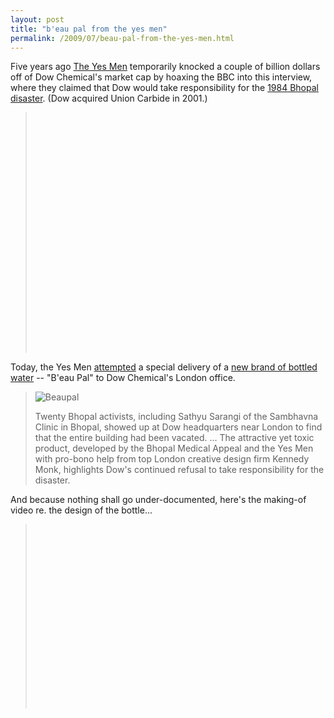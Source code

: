 ```yaml
---
layout: post
title: "b'eau pal from the yes men"
permalink: /2009/07/beau-pal-from-the-yes-men.html
---
```


<p>Five years ago <a href="http://www.theyesmen.org">The Yes Men</a> temporarily knocked a couple of billion dollars off of Dow Chemical's market cap by hoaxing the BBC into this interview, where they claimed that Dow would take responsibility for the <a href="http://en.wikipedia.org/wiki/Bhopal_disaster">1984 Bhopal disaster</a>.  (Dow acquired Union Carbide in 2001.)</p>

<blockquote><p>
<object width="480" height="385"><param name="movie" value="http://www.youtube.com/v/SlUQ2sUti8o&hl=en&fs=1&"></param><param name="allowFullScreen" value="true"></param><param name="allowscriptaccess" value="always"></param><embed src="http://www.youtube.com/v/SlUQ2sUti8o&hl=en&fs=1&" type="application/x-shockwave-flash" allowscriptaccess="always" allowfullscreen="true" width="480" height="385"></embed></object>
</p>

<p></blockquote></p>

<p>Today, the Yes Men <a href="http://www.theyesmen.org/blog/dow-runs-scared-from-water">attempted</a> a special delivery of a <a href="http://www.bhopalwater.com/">new brand of bottled water</a> -- "B'eau Pal" to Dow Chemical's London office.  </p>

<blockquote>
  <p><img class="at-xid-6a00d8341c4f5f53ef011571fef502970b" alt="Beaupal" src="http://sippey.typepad.com/.a/6a00d8341c4f5f53ef011571fef502970b-500wi"  /></p>

  <p>Twenty Bhopal activists, including Sathyu Sarangi of the Sambhavna Clinic in Bhopal, showed up at Dow headquarters near London to find that the entire building had been vacated. ...  The attractive yet toxic product, developed by the Bhopal Medical Appeal and the Yes Men with pro-bono help from top London creative design firm Kennedy Monk, highlights Dow's continued refusal to take responsibility for the disaster.</p>
</blockquote>

<p>And because nothing shall go under-documented, here's the making-of video re. the design of the bottle...</p>

<blockquote><p>
<object width="480" height="295"><param name="movie" value="http://www.youtube.com/v/LFZr3TaEszk&hl=en&fs=1&"></param><param name="allowFullScreen" value="true"></param><param name="allowscriptaccess" value="always"></param><embed src="http://www.youtube.com/v/LFZr3TaEszk&hl=en&fs=1&" type="application/x-shockwave-flash" allowscriptaccess="always" allowfullscreen="true" width="480" height="295"></embed></object></p></blockquote>



